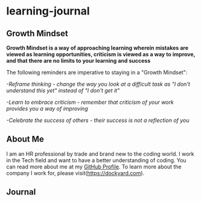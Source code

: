 # learning-journal
## Growth Mindset
**Growth Mindset is a way of approaching learning wherein mistakes are viewed as learning opportunities, criticism is viewed as a way to improve, and that there are no limits to your learning and success**

The following reminders are imperative to staying in a "Growth Mindset":

  *-Reframe thinking - change the way you look at a difficult task as "I don't understand this yet" instead of "I don't get it"*
  
  *-Learn to embrace criticism - remember that criticism of your work provides you a way of improving*
  
  *-Celebrate the success of others - their success is not a reflection of you*

## About Me

I am an HR professional by trade and brand new to the coding world.  I work in the Tech field and want to have a better understanding of coding.  You can read more about me at my [GitHub Profile](https://github.com/SarahWoods).  To learn more about the company I work for, please visit(https://dockyard.com).

## Journal
